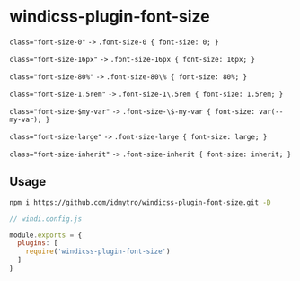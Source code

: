 # windicss-plugin-font-size

`class="font-size-0"` `->` `.font-size-0 { font-size: 0; }`

`class="font-size-16px"` `->` `.font-size-16px { font-size: 16px; }`

`class="font-size-80%"` `->` `.font-size-80\% { font-size: 80%; }`

`class="font-size-1.5rem"` `->` `.font-size-1\.5rem { font-size: 1.5rem; }`

`class="font-size-$my-var"` `->` `.font-size-\$-my-var { font-size: var(--my-var); }`

`class="font-size-large"` `->` `.font-size-large { font-size: large; }`

`class="font-size-inherit"` `->` `.font-size-inherit { font-size: inherit; }`

## Usage

```bash
npm i https://github.com/idmytro/windicss-plugin-font-size.git -D
```

```js
// windi.config.js

module.exports = {
  plugins: [
    require('windicss-plugin-font-size')
  ]
}
```
